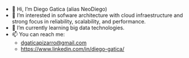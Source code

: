 - 👋 Hi, I’m Diego Gatica (alias NeoDiego)
- 👀 I’m interested in sofware architecture with cloud infraestructure and strong focus in reliability, scalability, and performance. 
- 🌱 I’m currently learning big data technologies. 
- 📫 You can reach me:
  - dgaticapizarro@gmail.com
  - https://www.linkedin.com/in/diego-gatica/

<!---
NeoDiego/NeoDiego is a ✨ special ✨ repository because its `README.md` (this file) appears on your GitHub profile.
You can click the Preview link to take a look at your changes.
--->

